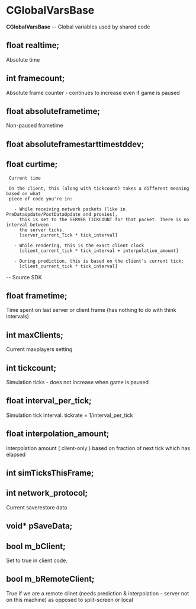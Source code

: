 # CGlobalVarsBase

**CGlobalVarsBase** -- Global variables used by shared code

## float     realtime;

Absolute time

## int       framecount;

Absolute frame counter - continues to increase even if game is paused

## float     absoluteframetime;

Non-paused frametime

## float     absoluteframestarttimestddev;

## float     curtime;

```text
 Current time 

 On the client, this (along with tickcount) takes a different meaning based on what
 piece of code you're in:

   - While receiving network packets (like in PreDataUpdate/PostDataUpdate and proxies),
     this is set to the SERVER TICKCOUNT for that packet. There is no interval between
     the server ticks.
     [server_current_Tick * tick_interval]

   - While rendering, this is the exact client clock 
     [client_current_tick * tick_interval + interpolation_amount]

   - During prediction, this is based on the client's current tick:
     [client_current_tick * tick_interval]
```

-- Source SDK

## float     frametime;

Time spent on last server or client frame \(has nothing to do with think intervals\)

## int       maxClients;

Current maxplayers setting

## int       tickcount;

Simulation ticks - does not increase when game is paused

## float     interval\_per\_tick;

Simulation tick interval. tickrate = 1/interval\_per\_tick

## float     interpolation\_amount;

interpolation amount \( client-only \) based on fraction of next tick which has elapsed

## int       simTicksThisFrame;

## int       network\_protocol;

Current saverestore data

## void\*     pSaveData;

## bool      m\_bClient;

Set to true in client code.

## bool      m\_bRemoteClient;

True if we are a remote clinet \(needs prediction & interpolation - server not on this machine\) as opposed to split-screen or local

